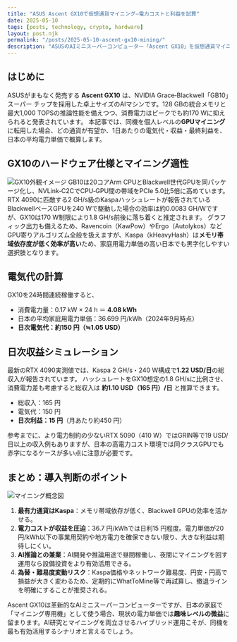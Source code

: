 ```yaml
---
title: "ASUS Ascent GX10で仮想通貨マイニング―電力コストと利益を試算"
date: 2025-05-10
tags: [posts, technology, crypto, hardware]
layout: post.njk
permalink: "/posts/2025-05-10-ascent-gx10-mining/"
description: "ASUSのAIミニスーパーコンピューター「Ascent GX10」を仮想通貨マイニング用途に転用した場合の適性通貨、日次電気代、収入、利益を日本の電力単価で試算しました。"
---
```


## はじめに
ASUSがまもなく発売する **Ascent GX10** は、NVIDIA Grace‑Blackwell「GB10」スーパー チップを採用した卓上サイズのAIマシンです。128 GBの統合メモリと最大1,000 TOPSの推論性能を備えつつ、消費電力はピークでも約170 Wに抑えられると発表されています。
本記事では、同機を個人レベルの**GPUマイニング**に転用した場合、どの通貨が有望か、1日あたりの電気代・収益・最終利益を、日本の平均電力単価で概算します。

## GX10のハードウェア仕様とマイニング適性
![GX10外観イメージ](../img/gx10_front.jpg)
GB10は20コアArm CPUとBlackwell世代GPUを同パッケージ化し、NVLink‑C2CでCPU‑GPU間の帯域をPCIe 5.0比5倍に高めています。
RTX 4090に匹敵する2 GH/s級のKaspaハッシュレートが報告されているBlackwellベースGPUを240 Wで駆動した場合の効率は約0.0083 GH/Wですが、GX10は170 W制限により1.8 GH/s前後に落ち着くと推定されます。
グラフィック出力も備えるため、Ravencoin（KawPow）やErgo（Autolykos）などGPU寄りアルゴリズム全般を扱えますが、Kaspa（kHeavyHash）は**メモリ帯域依存度が低く効率が高い**ため、家庭用電力単価の高い日本でも黒字化しやすい選択肢となります。

## 電気代の計算
GX10を24時間連続稼働すると、
- 消費電力量：0.17 kW × 24 h ＝ **4.08 kWh**
- 日本の平均家庭用電力単価：36.699 円/kWh（2024年9月時点）
- **日次電気代：約150 円（≒1.05 USD）**

## 日次収益シミュレーション
最新のRTX 4090実測値では、Kaspa 2 GH/s・240 W構成で**1.22 USD/日**の総収入が報告されています。
ハッシュレートをGX10想定の1.8 GH/sに比例させ、消費電力差も考慮すると総収入は **約1.10 USD（165 円）/日** と推算できます。
- 総収入：165 円
- 電気代：150 円
- **日次利益：15 円**（月あたり約450 円）

参考までに、より電力制約の少ないRTX 5090（410 W）ではGRIN等で19 USD/日以上の収入例もありますが、日本の高電力コスト環境では同クラスGPUでも赤字になるケースが多い点に注意が必要です。

## まとめ：導入判断のポイント
![マイニング概念図](../img/mining_concept.jpg)
1. **最有力通貨はKaspa**：メモリ帯域依存が低く、Blackwell GPUの効率を活かせる。
2. **電力コストが収益を圧迫**：36.7 円/kWhでは日利15 円程度。電力単価が20 円/kWh以下の事業用契約や地方電力を確保できない限り、大きな利益は期待しにくい。
3. **AI推論との兼業**：AI開発や推論用途で昼間稼働し、夜間にマイニングを回す運用なら設備投資をより有効活用できる。
4. **為替・難易度変動リスク**：Kaspa価格やネットワーク難易度、円安・円高で損益が大きく変わるため、定期的にWhatToMine等で再試算し、撤退ラインを明確にすることが推奨される。

Ascent GX10は革新的なAIミニスーパーコンピューターですが、日本の家庭で「マイニング専用機」として使う場合、現状の電力単価では**趣味レベルの微益**に留まります。AI研究とマイニングを両立させるハイブリッド運用こそが、同機を最も有効活用するシナリオと言えるでしょう。
